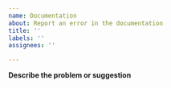 ```yaml
---
name: Documentation
about: Report an error in the documentation
title: ''
labels: ''
assignees: ''

---
```


**Describe the problem or suggestion**
<!-- Describe the problem and provide a URL to where you found it -->
<!-- If you've found a mistake and you know the answer, feel free to submit a pull request -->

